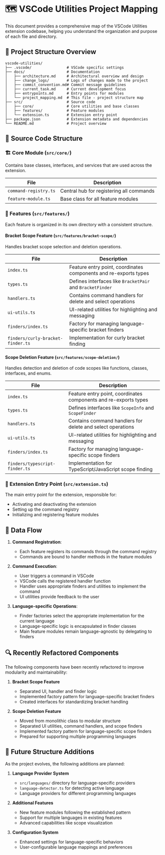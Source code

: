 # 🗺️ VSCode Utilities Project Mapping

This document provides a comprehensive map of the VSCode Utilities extension codebase, helping you understand the organization and purpose of each file and directory.

## 📁 Project Structure Overview

```
vscode-utilities/
├── .vscode/                # VSCode specific settings
├── docs/                   # Documentation
│   ├── architecture.md     # Architectural overview and design
│   ├── change_logs/        # Logs of changes made to the project
│   ├── commit_convention.md# Commit message guidelines
│   ├── current_task.md     # Current development focus
│   ├── entrypoints.md      # Entry points for modules
│   └── project_mapping.md  # This file - project structure map
├── src/                    # Source code
│   ├── core/               # Core utilities and base classes
│   ├── features/           # Feature modules
│   └── extension.ts        # Extension entry point
├── package.json            # Extension metadata and dependencies
└── README.md               # Project overview
```

## 📂 Source Code Structure

### 🏗️ Core Module (`src/core/`)

Contains base classes, interfaces, and services that are used across the extension.

| File | Description |
|------|-------------|
| `command-registry.ts` | Central hub for registering all commands |
| `feature-module.ts` | Base class for all feature modules |

### 🧩 Features (`src/features/`)

Each feature is organized in its own directory with a consistent structure.

#### Bracket Scope Feature (`src/features/bracket-scope/`)

Handles bracket scope selection and deletion operations.

| File | Description |
|------|-------------|
| `index.ts` | Feature entry point, coordinates components and re-exports types |
| `types.ts` | Defines interfaces like `BracketPair` and `BracketFinder` |
| `handlers.ts` | Contains command handlers for delete and select operations |
| `ui-utils.ts` | UI-related utilities for highlighting and messaging |
| `finders/index.ts` | Factory for managing language-specific bracket finders |
| `finders/curly-bracket-finder.ts` | Implementation for curly bracket finding |

#### Scope Deletion Feature (`src/features/scope-deletion/`)

Handles detection and deletion of code scopes like functions, classes, interfaces, and enums.

| File | Description |
|------|-------------|
| `index.ts` | Feature entry point, coordinates components and re-exports types |
| `types.ts` | Defines interfaces like `ScopeInfo` and `ScopeFinder` |
| `handlers.ts` | Contains command handlers for delete and select operations |
| `ui-utils.ts` | UI-related utilities for highlighting and messaging |
| `finders/index.ts` | Factory for managing language-specific scope finders |
| `finders/typescript-finder.ts` | Implementation for TypeScript/JavaScript scope finding |

### 🚪 Extension Entry Point (`src/extension.ts`)

The main entry point for the extension, responsible for:
- Activating and deactivating the extension
- Setting up the command registry
- Initializing and registering feature modules

## 🔄 Data Flow

1. **Command Registration**:
   - Each feature registers its commands through the command registry
   - Commands are bound to handler methods in the feature modules

2. **Command Execution**:
   - User triggers a command in VSCode
   - VSCode calls the registered handler function
   - Handler uses appropriate finders and utilities to implement the command
   - UI utilities provide feedback to the user

3. **Language-specific Operations**:
   - Finder factories select the appropriate implementation for the current language
   - Language-specific logic is encapsulated in finder classes
   - Main feature modules remain language-agnostic by delegating to finders

## 🔍 Recently Refactored Components

The following components have been recently refactored to improve modularity and maintainability:

1. **Bracket Scope Feature**
   - Separated UI, handler and finder logic
   - Implemented factory pattern for language-specific bracket finders
   - Created interfaces for standardizing bracket handling

2. **Scope Deletion Feature**
   - Moved from monolithic class to modular structure
   - Separated UI utilities, command handlers, and scope finders
   - Implemented factory pattern for language-specific scope finders
   - Prepared for supporting multiple programming languages

## 🚀 Future Structure Additions

As the project evolves, the following additions are planned:

1. **Language Provider System**
   - `src/languages/` directory for language-specific providers
   - `language-detector.ts` for detecting active language
   - Language providers for different programming languages

2. **Additional Features**
   - New feature modules following the established pattern
   - Support for multiple languages in existing features
   - Advanced capabilities like scope visualization

3. **Configuration System**
   - Enhanced settings for language-specific behaviors
   - User-configurable language mappings and preferences

